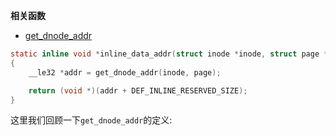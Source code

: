 **相关函数**
* [get_dnode_addr](https://github.com/sigmanature/learn_os_note/blob/main/6.13.1%E5%86%85%E6%A0%B8%E6%96%87%E6%A1%A3%E6%B3%A8%E9%87%8A/fs/f2fs/f2fs.h/f2fs_datablk_addr.md)
```C
static inline void *inline_data_addr(struct inode *inode, struct page *page)
{
	__le32 *addr = get_dnode_addr(inode, page);

	return (void *)(addr + DEF_INLINE_RESERVED_SIZE);
}
```
这里我们回顾一下`get_dnode_addr`的定义: